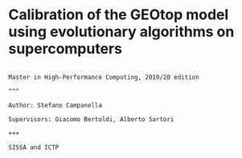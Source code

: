 # Calibration of the GEOtop model using evolutionary algorithms on supercomputers

```{panels}

Master in High-Performance Computing, 2019/20 edition

^^^

Author: Stefano Campanella

Supervisors: Giacomo Bertoldi, Alberto Sartori

+++

SISSA and ICTP

```

